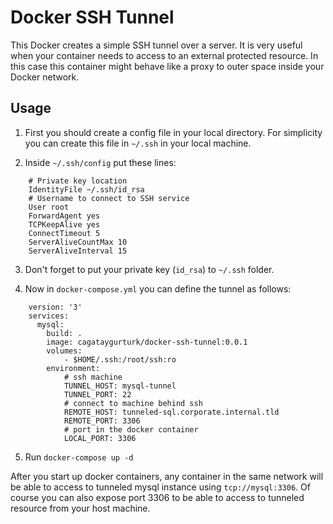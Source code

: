 # Docker SSH Tunnel

This Docker creates a simple SSH tunnel over a server. It is very useful when your container needs to access to an external protected resource. In this case this container might behave like a proxy to outer space inside your Docker network.

## Usage

1. First you should create a config file in your local directory. For simplicity you can create this file in `~/.ssh` in your local machine.

2. Inside `~/.ssh/config` put these lines:

```
    # Private key location
    IdentityFile ~/.ssh/id_rsa 
    # Username to connect to SSH service
    User root 
    ForwardAgent yes
    TCPKeepAlive yes
    ConnectTimeout 5
    ServerAliveCountMax 10
    ServerAliveInterval 15
```

3. Don't forget to put your private key (`id_rsa`) to `~/.ssh` folder.

4. Now in `docker-compose.yml` you can define the tunnel as follows:

```
    version: '3'
    services:
      mysql:
        build: .
        image: cagataygurturk/docker-ssh-tunnel:0.0.1
        volumes:
            - $HOME/.ssh:/root/ssh:ro
        environment:
            # ssh machine
            TUNNEL_HOST: mysql-tunnel
            TUNNEL_PORT: 22
            # connect to machine behind ssh
            REMOTE_HOST: tunneled-sql.corporate.internal.tld
            REMOTE_PORT: 3306
            # port in the docker container
            LOCAL_PORT: 3306
```

5. Run `docker-compose up -d`

After you start up docker containers, any container in the same network will be able to access to tunneled mysql instance using ```tcp://mysql:3306```. Of course you can also expose port 3306 to be able to access to tunneled resource from your host machine.